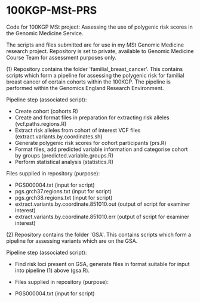 # 100KGP-MSt-PRS
Code for 100KGP MSt project: Assessing the use of polygenic risk scores in the Genomic Medicine Service.

The scripts and files submitted are for use in my MSt Genomic Medicine research project.
Repository is set to private, available to Genomic Medicine Course Team for assessment purposes only. 

(1) Repository contains the folder 'familial_breast_cancer'. This contains scripts which form a pipeline for assessing the polygenic risk for familial breast cancer of certain cohorts within the 100KGP. The pipeline is performed within the Genomics England Research Environment. 

Pipeline step (associated script):
- Create cohort (cohorts.R)
- Create and format files in preparation for extracting risk alleles (vcf.paths.regions.R)
- Extract risk alleles from cohort of interest VCF files (extract.variants.by.coordinates.sh)
- Generate polygenic risk scores for cohort participants (prs.R)
- Format files, add predicted variable information and categorise cohort by groups (predicted.variable.groups.R)
- Perform statistical analysis (statistics.R)

Files supplied in repository (purpose):
- PGS000004.txt (input for script)
- pgs.grch37.regions.txt (input for script)
- pgs.grch38.regions.txt (input for script)
- extract.variants.by.coordinate.851010.out (output of script for examiner interest)
- extract.variants.by.coordinate.851010.err (output of script for examiner interest)


(2) Repository contains the folder 'GSA'. This contains scripts which form a pipeline for assessing variants which are on the GSA. 

Pipeline step (associated script):
- Find risk loci present on GSA, generate files in format suitable for input into pipeline (1) above (gsa.R).

- Files supplied in repository (purpose):
- PGS000004.txt (input for script)
